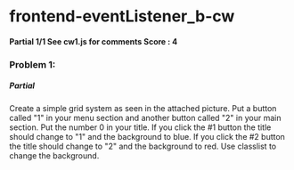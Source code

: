 # frontend-eventListener_b-cw
#### Partial 1/1 See cw1.js for comments Score : 4
### Problem 1:
##### Partial 
Create a simple grid system as seen in the attached picture. Put a button called "1" in your 
menu section and another button called "2" in your main section. Put the number 0 in your title. 
If you click the #1 button the title should change to "1" and the background to blue. 
If you click the #2 button the title should change to "2" and the background to red. 
Use classlist to change the background.

